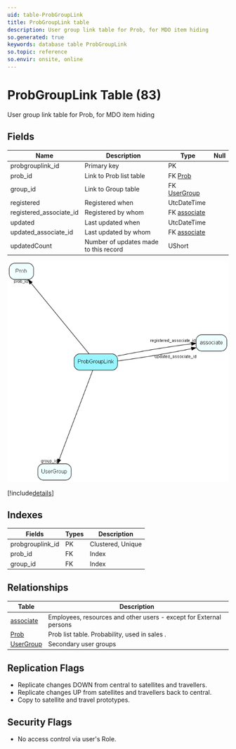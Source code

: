```yaml
---
uid: table-ProbGroupLink
title: ProbGroupLink table
description: User group link table for Prob, for MDO item hiding
so.generated: true
keywords: database table ProbGroupLink
so.topic: reference
so.envir: onsite, online
---
```


# ProbGroupLink Table (83)

User group link table for Prob, for MDO item hiding

## Fields

| Name | Description | Type | Null |
|------|-------------|------|:----:|
|probgrouplink\_id|Primary key|PK| |
|prob\_id|Link to Prob list table|FK [Prob](prob.md)| |
|group\_id|Link to Group table|FK [UserGroup](usergroup.md)| |
|registered|Registered when|UtcDateTime| |
|registered\_associate\_id|Registered by whom|FK [associate](associate.md)| |
|updated|Last updated when|UtcDateTime| |
|updated\_associate\_id|Last updated by whom|FK [associate](associate.md)| |
|updatedCount|Number of updates made to this record|UShort| |


![ProbGroupLink table relationship diagram](./media/ProbGroupLink.png)

[!include[details](./includes/probgrouplink.md)]

## Indexes

| Fields | Types | Description |
|--------|-------|-------------|
|probgrouplink\_id |PK |Clustered, Unique |
|prob\_id |FK |Index |
|group\_id |FK |Index |

## Relationships

| Table|  Description |
|------|-------------|
|[associate](associate.md)  |Employees, resources and other users - except for External persons |
|[Prob](prob.md)  |Prob list table. Probability, used in  sales . |
|[UserGroup](usergroup.md)  |Secondary user groups |


## Replication Flags

* Replicate changes DOWN from central to satellites and travellers.
* Replicate changes UP from satellites and travellers back to central.
* Copy to satellite and travel prototypes.

## Security Flags

* No access control via user's Role.

